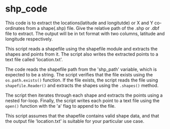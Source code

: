 # shp_code
This code is to extract the locations(latitude and longitutde) or X and Y co-ordinates from a shape(.shp) file.
Give the relative path of the .shp or .dbf file to extract.
The output will be in txt format with two columns, latitude and longitude respectively.


This script reads a shapefile using the shapefile module and extracts the shapes and points from it. The script also writes the extracted points to a text file called 'location.txt'. 

The code reads the shapefile path from the 'shp_path' variable, which is expected to be a string. The script verifies that the file exists using the `os.path.exists()` function. If the file exists, the script reads the file using `shapefile.Reader()` and extracts the shapes using the `.shapes()` method.

The script then iterates through each shape and extracts the points using a nested for-loop. Finally, the script writes each point to a text file using the `open()` function with the 'a' flag to append to the file.

This script assumes that the shapefile contains valid shape data, and that the output file 'location.txt' is suitable for your particular use case.

